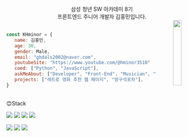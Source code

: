 <div align="center">
  삼성 청년 SW 아카데미 8기
  <br>
  프론트엔드 주니어 개발자 김홍민입니다.
  <br>
  <img align='right' src="https://media.giphy.com/media/M9gbBd9nbDrOTu1Mqx/giphy.gif" width="21%">
</div>
<br>

 ```javascript
 const KHminor = {
    name: 김홍민,
    age: 30,
    gender: Male,
    email: "ghdals2002@naver.com",
    youtubeSite: "https://www.youtube.com/@hminor3510"
    coed: ["Python", "JavaScript"],
    askMeAbout: ["Developer", "Front-End", "Musician", "Youtuber"],
    projects: ["레트로 영화 추천 웹 페이지", "방구석포차"], 
 }
 
 ```

<div>
  <br>
  😊Stack
  <br>
 <p> 
  <img src="https://img.shields.io/badge/Python-3776AB?style=for-the-circle&logo=Python&logoColor=white">
  <img src="https://img.shields.io/badge/JavaScript-F7DF1E?style=for-the-circle&logo=JavaScript&logoColor=white">
  <img src="https://img.shields.io/badge/HTML5-E34F26?style=for-the-circle&logo=HTML5&logoColor=white">
  <img src="https://img.shields.io/badge/CSS3-1572B6?style=for-the-circle&logo=CSS3&logoColor=white">
</p>
<p> 
  <img src="https://img.shields.io/badge/React-61DAFB?style=for-the-circle&logo=React&logoColor=white">
  <img src="https://img.shields.io/badge/Redux-764ABC?style=for-the-circle&logo=Redux&logoColor=white">
  <img src="https://img.shields.io/badge/TypeScript-3178C6?style=for-the-circle&logo=TypeScript&logoColor=white"> 
</p>
</div>
